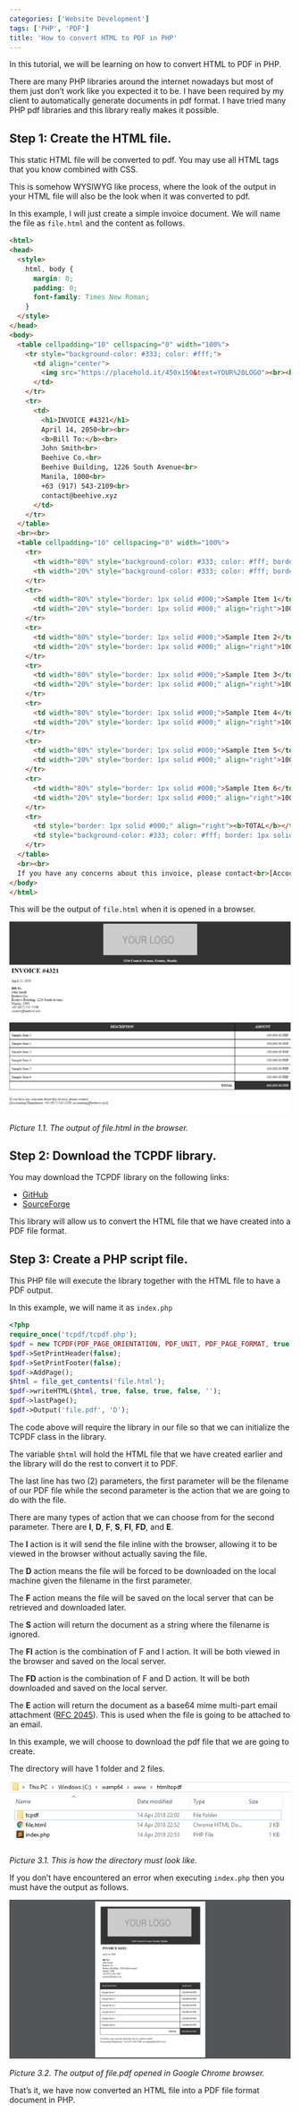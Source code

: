 ```yaml
---
categories: ['Website Development']
tags: ['PHP', 'PDF']
title: 'How to convert HTML to PDF in PHP'
---
```

In this tutorial, we will be learning on how to convert HTML to PDF in PHP.

There are many PHP libraries around the internet nowadays but most of them just don’t work like you expected it to be. I have been required by my client to automatically generate documents in pdf format. I have tried many PHP pdf libraries and this library really makes it possible.

## Step 1: Create the HTML file.
This static HTML file will be converted to pdf. You may use all HTML tags that you know combined with CSS.

This is somehow WYSIWYG like process, where the look of the output in your HTML file will also be the look when it was converted to pdf.

In this example, I will just create a simple invoice document. We will name the file as `file.html` and the content as follows.

```html
<html>
<head>
  <style>
    html, body {
      margin: 0;
      padding: 0;
      font-family: Times New Roman;
    }
  </style>
</head>
<body>
  <table cellpadding="10" cellspacing="0" width="100%">
    <tr style="background-color: #333; color: #fff;">
      <td align="center">
        <img src="https://placehold.it/450x150&text=YOUR%20LOGO"><br><br><b>1234 Central Avenue, Ermita, Manila</b>
      </td>
    </tr>
    <tr>
      <td>
        <h1>INVOICE #4321</h1>
        April 14, 2050<br><br>
        <b>Bill To:</b><br>
        John Smith<br>
        Beehive Co.<br>
        Beehive Building, 1226 South Avenue<br>
        Manila, 1000<br>
        +63 (917) 543-2109<br>
        contact@beehive.xyz
      </td>
    </tr>
  </table>
  <br><br>
  <table cellpadding="10" cellspacing="0" width="100%">
    <tr>
      <th width="80%" style="background-color: #333; color: #fff; border: 1px solid #000;">DESCRIPTION</th>
      <th width="20%" style="background-color: #333; color: #fff; border: 1px solid #000;">AMOUNT</th>
    </tr>
    <tr>
      <td width="80%" style="border: 1px solid #000;">Sample Item 1</td>
      <td width="20%" style="border: 1px solid #000;" align="right">100,000.00 PHP</td>
    </tr>
    <tr>
      <td width="80%" style="border: 1px solid #000;">Sample Item 2</td>
      <td width="20%" style="border: 1px solid #000;" align="right">100,000.00 PHP</td>
    </tr>
    <tr>
      <td width="80%" style="border: 1px solid #000;">Sample Item 3</td>
      <td width="20%" style="border: 1px solid #000;" align="right">100,000.00 PHP</td>
    </tr>
    <tr>
      <td width="80%" style="border: 1px solid #000;">Sample Item 4</td>
      <td width="20%" style="border: 1px solid #000;" align="right">100,000.00 PHP</td>
    </tr>
    <tr>
      <td width="80%" style="border: 1px solid #000;">Sample Item 5</td>
      <td width="20%" style="border: 1px solid #000;" align="right">100,000.00 PHP</td>
    </tr>
    <tr>
      <td width="80%" style="border: 1px solid #000;">Sample Item 6</td>
      <td width="20%" style="border: 1px solid #000;" align="right">100,000.00 PHP</td>
    </tr>
    <tr>
      <td style="border: 1px solid #000;" align="right"><b>TOTAL</b></td>
      <td style="background-color: #333; color: #fff; border: 1px solid #000;" align="right">600,000.00 PHP</td>
    </tr>
  </table>
  <br><br>
  If you have any concerns about this invoice, please contact<br>[Accounting Department, +63 (917) 543-2109, accounting@beehive.xyz]
</body>
</html>
```

This will be the output of `file.html` when it is opened in a browser.

![html-output](/assets/images/posts/how-to-convert-html-to-pdf-in-php/html-output.jpg)

*Picture 1.1. The output of file.html in the browser.*

## Step 2: Download the TCPDF library.
You may download the TCPDF library on the following links:
* [GitHub](https://github.com/tecnickcom/tcpdf)
* [SourceForge](https://sourceforge.net/projects/tcpdf/)

This library will allow us to convert the HTML file that we have created into a PDF file format.

## Step 3: Create a PHP script file.
This PHP file will execute the library together with the HTML file to have a PDF output.

In this example, we will name it as `index.php`

```php
<?php
require_once('tcpdf/tcpdf.php');
$pdf = new TCPDF(PDF_PAGE_ORIENTATION, PDF_UNIT, PDF_PAGE_FORMAT, true, 'UTF-8', false);
$pdf->SetPrintHeader(false);
$pdf->SetPrintFooter(false);
$pdf->AddPage();
$html = file_get_contents('file.html');
$pdf->writeHTML($html, true, false, true, false, '');
$pdf->lastPage();
$pdf->Output('file.pdf', 'D');
```

The code above will require the library in our file so that we can initialize the TCPDF class in the library.

The variable `$html` will hold the HTML file that we have created earlier and the library will do the rest to convert it to PDF.

The last line has two (2) parameters, the first parameter will be the filename of our PDF file while the second parameter is the action that we are going to do with the file.

There are many types of action that we can choose from for the second parameter. There are **I**, **D**, **F**, **S**, **FI**, **FD**, and **E**.

The **I** action is it will send the file inline with the browser, allowing it to be viewed in the browser without actually saving the file.

The **D** action means the file will be forced to be downloaded on the local machine given the filename in the first parameter.

The **F** action means the file will be saved on the local server that can be retrieved and downloaded later.

The **S** action will return the document as a string where the filename is ignored.

The **FI** action is the combination of F and I action. It will be both viewed in the browser and saved on the local server.

The **FD** action is the combination of F and D action. It will be both downloaded and saved on the local server.

The **E** action will return the document as a base64 mime multi-part email attachment ([RFC 2045](https://www.ietf.org/rfc/rfc2045.txt)). This is used when the file is going to be attached to an email.

In this example, we will choose to download the pdf file that we are going to create.

The directory will have 1 folder and 2 files.

![directory](/assets/images/posts/how-to-convert-html-to-pdf-in-php/directory.jpg)

*Picture 3.1. This is how the directory must look like.*

If you don’t have encountered an error when executing `index.php` then you must have the output as follows.

![pdf-output](/assets/images/posts/how-to-convert-html-to-pdf-in-php/pdf-output.jpg)

*Picture 3.2. The output of file.pdf opened in Google Chrome browser.*

That’s it, we have now converted an HTML file into a PDF file format document in PHP.

